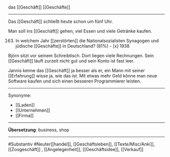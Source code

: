 das [[Geschäft]]
[[Geschäfte]]

---
Das [[Geschäft]] schließt heute schon um fünf Uhr.

Man soll ins [[Geschäft]] gehen, viel Essen und viele Getränke kaufen.

163. In welchem Jahr [[zerstörten]] die Nationalsozialisten Synagogen und jüdische [[Geschäfte]] in Deutschland? (81%)
	- [x] 1938

Björn sitzt vor seinem Schreibtisch. Dort liegen viele Rechnungen. Sein [[Geschäft]] läuft zurzeit nicht gut und sein Konto ist fast leer. 

Jannis kenne das [[Geschäft]] ja besser als er, ein Mann mit seiner [[Erfahrung]] wisse ja, wie das ist. Mit etwas mehr Geld könne man neue Software kaufen und sich einen besseren Programmierer leisten. 


---

Synonyme:
- [[Laden]]
- [[Unternehmen]]
- [[Firma]]

---
**Übersetzung**: business, shop

---

#Substantiv
#Neuter[[handel]], [[Geschäftsleben]], [[Texte/Misc/Anki]], [[Zoogeschäft]]
, [[Angelegenheit]], [[Geschäftsidee]], [[Verkauf]]